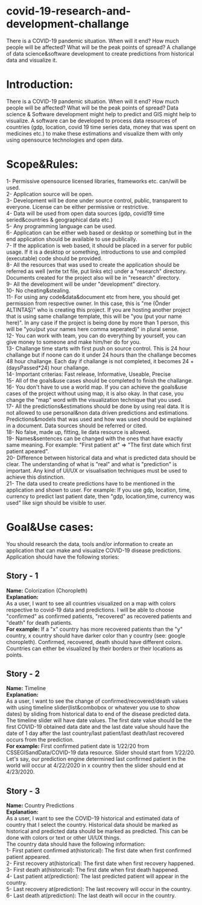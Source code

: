 # covid-19-research-and-development-challange
There is a COVID-19 pandemic situation. When will it end? How much people will be affected? What will be the peak points of spread? A challange of data science&amp;software development  to create predictions from historical data and visualize it.

# Introduction:

There is a COVID-19 pandemic situation. When will it end? How much people will be affected? What will be the peak points of spread? Data science & Software development might help to predict and GIS might help to visualize. A software can be developed to process data resources of countries (gdp, location, covid 19 time series data, money that was spent on medicines etc.) to make these estimations and visualize them with only using opensource technologies and open data.

# Scope&Rules:

1- Permissive opensource licensed libraries, frameworks etc. can/will be used.  
2- Application source will be open.  
3- Development will be done under source control, public, transparent to everyone. License can be either permissive or restrictive.  
4- Data will be used from open data sources (gdp, covid19 time seried&countries & geographical data etc.)  
5- Any programming language can be used.  
6- Application can be either web based or desktop or something but in the end application should be available to use publically.  
7- If the application is web based, it should be placed in a server for public usage. If it is a desktop or something, introductions to use and compiled (executable) code should be provided.  
8- All the resources that was used to create the application should be referred as well (write txt file, put links etc) under a "research" directory. Documents created for the project also will be in "research" directory.  
9- All the development will be under "development" directory.  
10- No cheating&stealing.  
11- For using any code&data&document etc from here, you should get permission from respective owner. In this case, this is "me (Önder ALTINTAŞ)" who is creating this project. If you are hosting another project that is using same challange template, this will be "you (put your name here)". In any case if the project is being done by more than 1 person, this will be "you(put your names here comma seperated)" in plural sense.  
12- You can work with team, you can do everything by yourself, you can give money to someone and make him/her do for you.  
13- Challange time starts with first push on source control. This is 24 hour challange but if noone can do it under 24 hours than the challange becomes 48 hour challange. Each day if challange is not completed, it becomes 24 + (daysPassed*24) hour challange.  
14- Important criterias: Fast release, Informative, Useable, Precise  
15- All of the goals&use cases should be completed to finish the challange.  
16- You don't have to use a world map. If you can achieve the goals&use cases of the project without using map, it is also okay. In that case, you change the "map" word with the visualization technique that you used.  
17- All the predictions&estimations should be done by using real data. It is not allowed to use personal&non data driven predictions and estimations. Predictions&models that was used and how was used should be explained in a document. Data sources should be referred or cited.  
18- No false, made up, fitting, lie data resource is allowed.  
19- Names&sentences can be changed with the ones that have exactly same meaning. For example: "First patient at" => "The first date which first patient apeared".  
20- Difference between historical data and what is predicted data should be clear. The understanding of what is "real" and what is "prediction" is important. Any kind of UI/UX or visualisation techniques must be used to achieve this distinction.  
21- The data used to create predictions have to be mentioned in the application and shown to user. For example: If you use gdp, location, time, currency to predict last patient date, then "gdp, location,time, currency was used" like sign should be visible to user.
# Goal&Use cases:
You should research the data, tools and/or information to create an application that can make and visualize COVID-19 disease predictions. Application should have the following stories:

## Story - 1
**Name:** Colorization (Choropleth)  
**Explanation:**  
As a user, I want to see all countries visualized on a map with colors respective to covid-19 data and predictions. I will be able to choose "confirmed" as confirmed patients, "recovered" as recovered patients and "death" for death patients.  
**For example:** If a "x" country has more recovered patients than the "y" country, x country should have darker color than y country (see: google choropleth). Confirmed, recovered, death should have different colors. Countries can either be visualized by their borders or their locations as points. 

## Story - 2
**Name:** Timeline  
**Explanation:**  
As a user, I want to see the change of confirmed/recovered/death values with using timeline slider(list&combobox or whatever you use to show dates) by sliding from historical data to end of the disease predicted data.  
The timeline slider will have date values. The first date value should be the first COVID-19 obtained data date and the last date value should have the date of 1 day after the last country/last patient/last death/last recovered occurs from the prediction.  
**For example:** First confirmed patient date is 1/22/20 from CSSEGISandData/COVID-19 data resource. Slider should start from 1/22/20. Let's say, our prediction engine determined last confirmed patient in the world will occur at 4/22/2020 in x country then the slider should end at 4/23/2020.

## Story - 3 
**Name:** Country Predictions  
**Explanation:**  
As a user, I want to see the COVID-19 historical and estimated data of country that I select the country. Historical data should be marked as historical and predicted data should be marked as predicted. This can be done with colors or text or other UI/UX things.  
The country data should have the following information:  
  1- First patient confirmed at(historical): The first date when first confirmed patient appeared.  
  2- First recovery at(historical): The first date when first recovery happened.  
  3- First death at(historical): The first date when first death happened.  
  4- Last patient at(prediction): The last predicted patient will appear in the country.  
  5- Last recovery at(prediction): The last recovery will occur in the country.  
  6- Last death at(prediction): The last death will occur in the country.  
  
